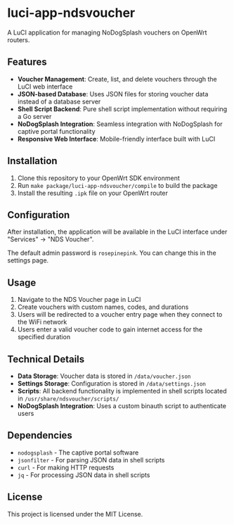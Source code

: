 # luci-app-ndsvoucher

A LuCI application for managing NoDogSplash vouchers on OpenWrt routers.

## Features

*   **Voucher Management**: Create, list, and delete vouchers through the LuCI web interface
*   **JSON-based Database**: Uses JSON files for storing voucher data instead of a database server
*   **Shell Script Backend**: Pure shell script implementation without requiring a Go server
*   **NoDogSplash Integration**: Seamless integration with NoDogSplash for captive portal functionality
*   **Responsive Web Interface**: Mobile-friendly interface built with LuCI

## Installation

1. Clone this repository to your OpenWrt SDK environment
2. Run `make package/luci-app-ndsvoucher/compile` to build the package
3. Install the resulting `.ipk` file on your OpenWrt router

## Configuration

After installation, the application will be available in the LuCI interface under "Services" -> "NDS Voucher".

The default admin password is `rosepinepink`. You can change this in the settings page.

## Usage

1. Navigate to the NDS Voucher page in LuCI
2. Create vouchers with custom names, codes, and durations
3. Users will be redirected to a voucher entry page when they connect to the WiFi network
4. Users enter a valid voucher code to gain internet access for the specified duration

## Technical Details

*   **Data Storage**: Voucher data is stored in `/data/voucher.json`
*   **Settings Storage**: Configuration is stored in `/data/settings.json`
*   **Scripts**: All backend functionality is implemented in shell scripts located in `/usr/share/ndsvoucher/scripts/`
*   **NoDogSplash Integration**: Uses a custom binauth script to authenticate users

## Dependencies

*   `nodogsplash` - The captive portal software
*   `jsonfilter` - For parsing JSON data in shell scripts
*   `curl` - For making HTTP requests
*   `jq` - For processing JSON data in shell scripts

## License

This project is licensed under the MIT License.
